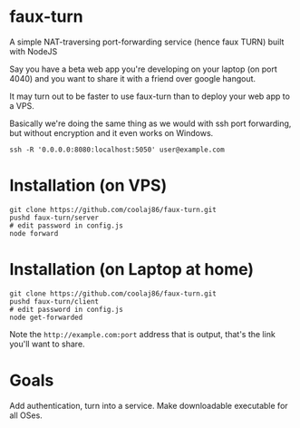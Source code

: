 faux-turn
=========

A simple NAT-traversing port-forwarding service (hence faux TURN) built with NodeJS

Say you have a beta web app you're developing on your laptop (on port 4040) and you
want to share it with a friend over google hangout.

It may turn out to be faster to use faux-turn than to deploy your web app to a VPS.

Basically we're doing the same thing as we would with ssh port forwarding,
but without encryption and it even works on Windows.

    ssh -R '0.0.0.0:8080:localhost:5050' user@example.com

Installation (on VPS)
===

    git clone https://github.com/coolaj86/faux-turn.git
    pushd faux-turn/server
    # edit password in config.js
    node forward

Installation (on Laptop at home)
===

    git clone https://github.com/coolaj86/faux-turn.git
    pushd faux-turn/client
    # edit password in config.js
    node get-forwarded

Note the `http://example.com:port` address that is output, that's the link you'll want to share.

Goals
===

Add authentication, turn into a service. Make downloadable executable for all OSes.
